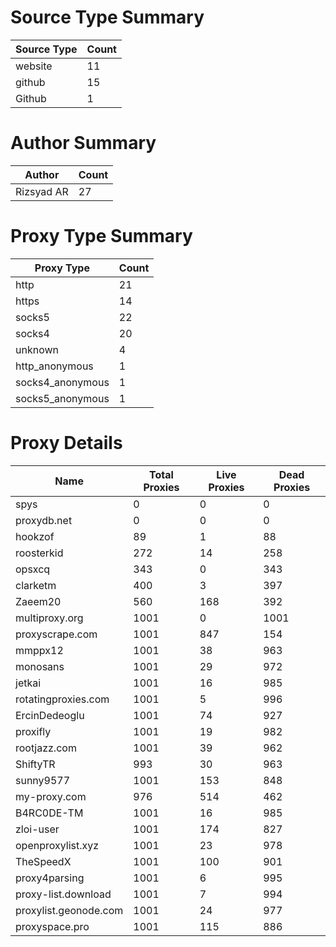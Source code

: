 # Source Type Summary

| Source Type | Count |
|-------------|-------|
| website | 11 |
| github | 15 |
| Github | 1 |


# Author Summary

| Author | Count |
|--------|-------|
| Rizsyad AR | 27 |


# Proxy Type Summary

| Proxy Type | Count |
|------------|-------|
| http | 21 |
| https | 14 |
| socks5 | 22 |
| socks4 | 20 |
| unknown | 4 |
| http_anonymous | 1 |
| socks4_anonymous | 1 |
| socks5_anonymous | 1 |


# Proxy Details

| Name | Total Proxies | Live Proxies | Dead Proxies |
|------|---------------|--------------|---------------|
| spys | 0 | 0 | 0 |
| proxydb.net | 0 | 0 | 0 |
| hookzof | 89 | 1 | 88 |
| roosterkid | 272 | 14 | 258 |
| opsxcq | 343 | 0 | 343 |
| clarketm | 400 | 3 | 397 |
| Zaeem20 | 560 | 168 | 392 |
| multiproxy.org | 1001 | 0 | 1001 |
| proxyscrape.com | 1001 | 847 | 154 |
| mmppx12 | 1001 | 38 | 963 |
| monosans | 1001 | 29 | 972 |
| jetkai | 1001 | 16 | 985 |
| rotatingproxies.com | 1001 | 5 | 996 |
| ErcinDedeoglu | 1001 | 74 | 927 |
| proxifly | 1001 | 19 | 982 |
| rootjazz.com | 1001 | 39 | 962 |
| ShiftyTR | 993 | 30 | 963 |
| sunny9577 | 1001 | 153 | 848 |
| my-proxy.com | 976 | 514 | 462 |
| B4RC0DE-TM | 1001 | 16 | 985 |
| zloi-user | 1001 | 174 | 827 |
| openproxylist.xyz | 1001 | 23 | 978 |
| TheSpeedX | 1001 | 100 | 901 |
| proxy4parsing | 1001 | 6 | 995 |
| proxy-list.download | 1001 | 7 | 994 |
| proxylist.geonode.com | 1001 | 24 | 977 |
| proxyspace.pro | 1001 | 115 | 886 |

